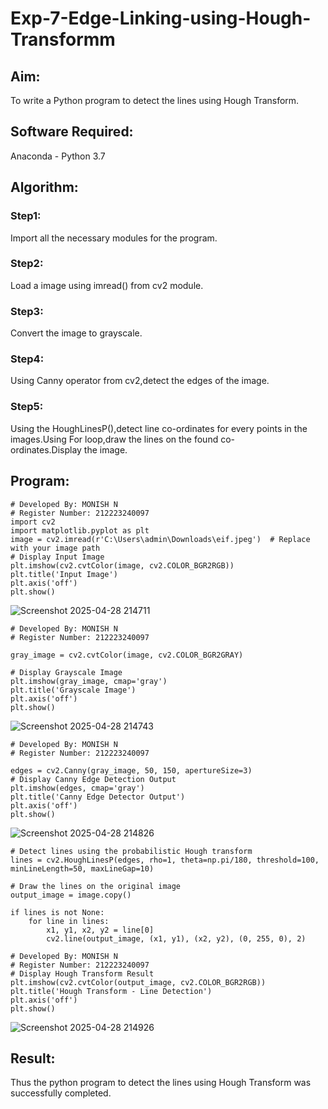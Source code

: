 # Exp-7-Edge-Linking-using-Hough-Transformm

## Aim:
To write a Python program to detect the lines using Hough Transform.

## Software Required:
Anaconda - Python 3.7

## Algorithm:
### Step1:

Import all the necessary modules for the program.
### Step2:

Load a image using imread() from cv2 module.
### Step3:

Convert the image to grayscale.
### Step4:

Using Canny operator from cv2,detect the edges of the image.
### Step5:

Using the HoughLinesP(),detect line co-ordinates for every points in the images.Using For loop,draw the lines on the found co-ordinates.Display the image.

## Program:
```
# Developed By: MONISH N
# Register Number: 212223240097
import cv2
import matplotlib.pyplot as plt
image = cv2.imread(r'C:\Users\admin\Downloads\eif.jpeg')  # Replace with your image path
# Display Input Image
plt.imshow(cv2.cvtColor(image, cv2.COLOR_BGR2RGB))
plt.title('Input Image')
plt.axis('off')
plt.show()
```
![Screenshot 2025-04-28 214711](https://github.com/user-attachments/assets/6e909e16-2363-4096-885f-91973fa1f322)

```
# Developed By: MONISH N
# Register Number: 212223240097

gray_image = cv2.cvtColor(image, cv2.COLOR_BGR2GRAY)

# Display Grayscale Image
plt.imshow(gray_image, cmap='gray')
plt.title('Grayscale Image')
plt.axis('off')
plt.show()
```
![Screenshot 2025-04-28 214743](https://github.com/user-attachments/assets/0b770d58-02f2-44fd-b136-c56cdaf63898)

```
# Developed By: MONISH N
# Register Number: 212223240097

edges = cv2.Canny(gray_image, 50, 150, apertureSize=3)
# Display Canny Edge Detection Output   
plt.imshow(edges, cmap='gray')
plt.title('Canny Edge Detector Output')
plt.axis('off')
plt.show()
```

![Screenshot 2025-04-28 214826](https://github.com/user-attachments/assets/a3311295-7e75-49d6-80c8-d25c8dfe6392)

```
# Detect lines using the probabilistic Hough transform
lines = cv2.HoughLinesP(edges, rho=1, theta=np.pi/180, threshold=100, minLineLength=50, maxLineGap=10)

# Draw the lines on the original image
output_image = image.copy()

if lines is not None:
    for line in lines:
        x1, y1, x2, y2 = line[0]
        cv2.line(output_image, (x1, y1), (x2, y2), (0, 255, 0), 2)

```
```
# Developed By: MONISH N
# Register Number: 212223240097
# Display Hough Transform Result
plt.imshow(cv2.cvtColor(output_image, cv2.COLOR_BGR2RGB))
plt.title('Hough Transform - Line Detection')
plt.axis('off')
plt.show()

```

![Screenshot 2025-04-28 214926](https://github.com/user-attachments/assets/774cd46c-2f07-4b6f-b4ad-a3b4b2e06d1a)


## Result: 
Thus the python program to detect the lines using Hough Transform was successfully completed.
 
